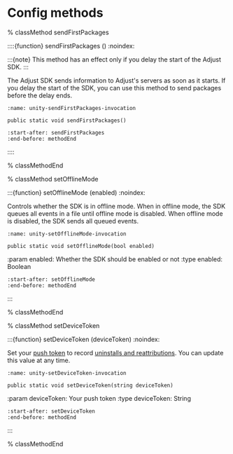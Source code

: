 # Config methods

% classMethod sendFirstPackages

::::{function} sendFirstPackages ()
:noindex:

:::{note}
This method has an effect only if you delay the start of the Adjust SDK.
:::

The Adjust SDK sends information to Adjust's servers as soon as it starts. If you delay the start of the SDK, you can use this method to send packages before the delay ends.

```{code-block} cs
:name: unity-sendFirstPackages-invocation

public static void sendFirstPackages()
```

```{include} /unity/fragments/Adjust.md
:start-after: sendFirstPackages
:end-before: methodEnd
```

::::

% classMethodEnd

% classMethod setOfflineMode

:::{function} setOfflineMode (enabled)
:noindex:

Controls whether the SDK is in offline mode. When in offline mode, the SDK queues all events in a file until offline mode is disabled. When offline mode is disabled, the SDK sends all queued events.

```{code-block} cs
:name: unity-setOfflineMode-invocation

public static void setOfflineMode(bool enabled)
```

:param enabled: Whether the SDK should be enabled or not
:type enabled: Boolean

```{include} /unity/fragments/Adjust.md
:start-after: setOfflineMode
:end-before: methodEnd
```

:::

% classMethodEnd

% classMethod setDeviceToken

:::{function} setDeviceToken (deviceToken)
:noindex:

Set your [push token](https://help.adjust.com/en/article/push-notifications) to record [uninstalls and reattributions](https://help.adjust.com/en/article/uninstalls-reinstalls). You can update this value at any time.

```{code-block} cs
:name: unity-setDeviceToken-invocation

public static void setDeviceToken(string deviceToken)
```

:param deviceToken: Your push token
:type deviceToken: String

```{include} /unity/fragments/Adjust.md
:start-after: setDeviceToken
:end-before: methodEnd
```

:::

% classMethodEnd
